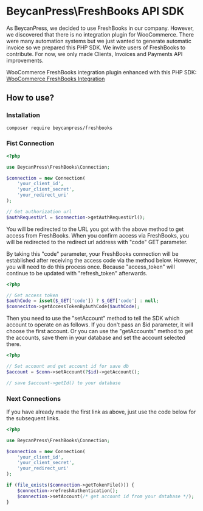 # BeycanPress\FreshBooks API SDK #

As BeycanPress, we decided to use FreshBooks in our company. However, we discovered that there is no integration plugin for WooCommerce. There were many automation systems but we just wanted to generate automatic invoice so we prepared this PHP SDK. We invite users of FreshBooks to contribute. For now, we only made Clients, Invoices and Payments API improvements.

WooCommerce FreshBooks integration plugin enhanced with this PHP SDK: [WooCommerce FreshBooks Integration](https://github.com/BeycanPress/woocommerce-freshbooks-plugin)

## How to use?

### Installation

```bash
composer require beycanpress/freshbooks
```

### Fist Connection

```php
<?php

use BeycanPress\FreshBooks\Connection;

$connection = new Connection(
    'your_client_id', 
    'your_client_secret', 
    'your_redirect_uri'
);

// Get authorization url
$authRequestUrl = $connection->getAuthRequestUrl();
```
You will be redirected to the URL you got with the above method to get access from FreshBooks. When you confirm access via FreshBooks, you will be redirected to the redirect url address with "code" GET parameter.

By taking this "code" parameter, your FreshBooks connection will be established after receiving the access code via the method below.  However, you will need to do this process once. Because "access_token" will continue to be updated with "refresh_token" afterwards.

```php
<?php

// Get access token
$authCode = isset($_GET['code']) ? $_GET['code'] : null;
$conneciton->getAccessTokenByAuthCode($authCode);
```

Then you need to use the "setAccount" method to tell the SDK which account to operate on as follows. If you don't pass an $id parameter, it will choose the first account. Or you can use the "getAccounts" method to get the accounts, save them in your database and set the account selected there.

```php
<?php

// Set account and get account id for save db
$account = $conn->setAccount(?$id)->getAccount();

// save $account->getId() to your database
```

### Next Connections

If you have already made the first link as above, just use the code below for the subsequent links.

```php
<?php

use BeycanPress\FreshBooks\Connection;

$connection = new Connection(
    'your_client_id', 
    'your_client_secret', 
    'your_redirect_uri'
);

if (file_exists($connection->getTokenFile())) {
    $connection->refreshAuthentication();
    $connection->setAccount(/* get account id from your database */);
}
```